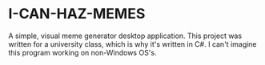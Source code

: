 I-CAN-HAZ-MEMES
===============

A simple, visual meme generator desktop application. This project was written for a university class, which is why it's written in C#. I can't imagine this program working on non-Windows OS's.

